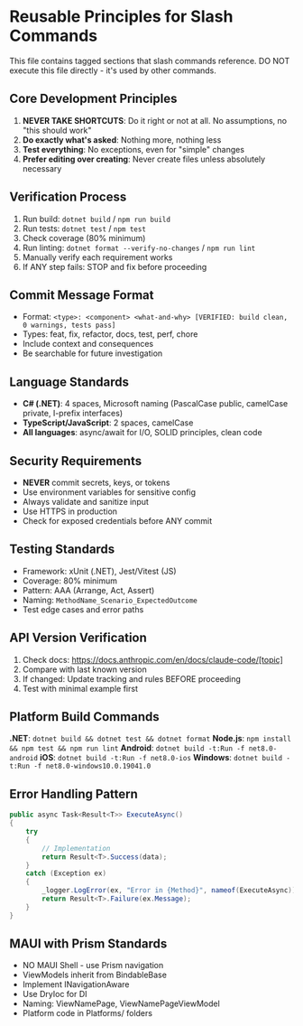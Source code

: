 # Reusable Principles for Slash Commands

This file contains tagged sections that slash commands reference.
DO NOT execute this file directly - it's used by other commands.

<!-- CORE_PRINCIPLES -->
## Core Development Principles
1. **NEVER TAKE SHORTCUTS**: Do it right or not at all. No assumptions, no "this should work"
2. **Do exactly what's asked**: Nothing more, nothing less
3. **Test everything**: No exceptions, even for "simple" changes
4. **Prefer editing over creating**: Never create files unless absolutely necessary

<!-- VERIFICATION_STEPS -->
## Verification Process
1. Run build: `dotnet build` / `npm run build`
2. Run tests: `dotnet test` / `npm test`
3. Check coverage (80% minimum)
4. Run linting: `dotnet format --verify-no-changes` / `npm run lint`
5. Manually verify each requirement works
6. If ANY step fails: STOP and fix before proceeding

<!-- COMMIT_FORMAT -->
## Commit Message Format
- Format: `<type>: <component> <what-and-why> [VERIFIED: build clean, 0 warnings, tests pass]`
- Types: feat, fix, refactor, docs, test, perf, chore
- Include context and consequences
- Be searchable for future investigation

<!-- LANG_STANDARDS -->
## Language Standards
- **C# (.NET)**: 4 spaces, Microsoft naming (PascalCase public, camelCase private, I-prefix interfaces)
- **TypeScript/JavaScript**: 2 spaces, camelCase
- **All languages**: async/await for I/O, SOLID principles, clean code

<!-- SECURITY_RULES -->
## Security Requirements
- **NEVER** commit secrets, keys, or tokens
- Use environment variables for sensitive config
- Always validate and sanitize input
- Use HTTPS in production
- Check for exposed credentials before ANY commit

<!-- TEST_STANDARDS -->
## Testing Standards
- Framework: xUnit (.NET), Jest/Vitest (JS)
- Coverage: 80% minimum
- Pattern: AAA (Arrange, Act, Assert)
- Naming: `MethodName_Scenario_ExpectedOutcome`
- Test edge cases and error paths

<!-- API_CHECK -->
## API Version Verification
1. Check docs: https://docs.anthropic.com/en/docs/claude-code/[topic]
2. Compare with last known version
3. If changed: Update tracking and rules BEFORE proceeding
4. Test with minimal example first

<!-- BUILD_PLATFORMS -->
## Platform Build Commands
**.NET**: `dotnet build && dotnet test && dotnet format`
**Node.js**: `npm install && npm test && npm run lint`
**Android**: `dotnet build -t:Run -f net8.0-android`
**iOS**: `dotnet build -t:Run -f net8.0-ios`
**Windows**: `dotnet build -t:Run -f net8.0-windows10.0.19041.0`

<!-- ERROR_PATTERN -->
## Error Handling Pattern
```csharp
public async Task<Result<T>> ExecuteAsync()
{
    try 
    {
        // Implementation
        return Result<T>.Success(data);
    }
    catch (Exception ex)
    {
        _logger.LogError(ex, "Error in {Method}", nameof(ExecuteAsync));
        return Result<T>.Failure(ex.Message);
    }
}
```

<!-- MAUI_PRISM -->
## MAUI with Prism Standards
- NO MAUI Shell - use Prism navigation
- ViewModels inherit from BindableBase
- Implement INavigationAware
- Use DryIoc for DI
- Naming: ViewNamePage, ViewNamePageViewModel
- Platform code in Platforms/ folders